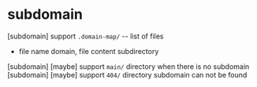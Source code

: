 # subdomain

[subdomain] support `.domain-map/` -- list of files

- file name domain, file content subdirectory

[subdomain] [maybe] support `main/` directory when there is no subdomain
[subdomain] [maybe] support `404/` directory subdomain can not be found

